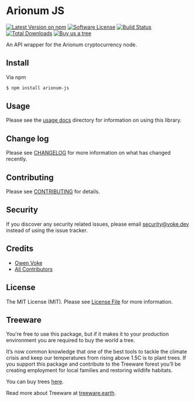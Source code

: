 # Arionum JS

[![Latest Version on npm][ico-version]][link-npm]
[![Software License][ico-license]](LICENSE.md)
[![Build Status][ico-github-actions]][link-github-actions]
[![Total Downloads][ico-downloads]][link-downloads]
[![Buy us a tree][ico-treeware-gifting]][link-treeware-gifting]

An API wrapper for the Arionum cryptocurrency node.

## Install

Via npm

```bash
$ npm install arionum-js
```

## Usage

Please see the [usage docs](docs/README.md) directory for information on using this library.

## Change log

Please see [CHANGELOG](CHANGELOG.md) for more information on what has changed recently.

## Contributing

Please see [CONTRIBUTING](.github/CONTRIBUTING.md) for details.

## Security

If you discover any security related issues, please email security@voke.dev instead of using the issue tracker.

## Credits

- [Owen Voke][link-author]
- [All Contributors][link-contributors]

## License

The MIT License (MIT). Please see [License File](LICENSE.md) for more information.

## Treeware

You're free to use this package, but if it makes it to your production environment you are required to buy the world a tree.

It’s now common knowledge that one of the best tools to tackle the climate crisis and keep our temperatures from rising above 1.5C is to plant trees. If you support this package and contribute to the Treeware forest you’ll be creating employment for local families and restoring wildlife habitats.

You can buy trees [here][link-treeware-gifting].

Read more about Treeware at [treeware.earth][link-treeware].

[ico-version]: https://img.shields.io/npm/v/arionum-js.svg?style=flat-square
[ico-license]: https://img.shields.io/badge/license-MIT-brightgreen.svg?style=flat-square
[ico-github-actions]: https://img.shields.io/github/workflow/status/owenvoke/arionum-js/Tests.svg?style=flat-square
[ico-downloads]: https://img.shields.io/npm/dt/arionum-js.svg?style=flat-square
[ico-treeware-gifting]: https://img.shields.io/badge/Treeware-%F0%9F%8C%B3-lightgreen?style=flat-square

[link-npm]: https://www.npmjs.com/package/arionum-js
[link-github-actions]: https://github.com/owenvoke/arionum-js/actions
[link-downloads]: https://www.npmjs.com/package/arionum-js
[link-treeware]: https://treeware.earth
[link-treeware-gifting]: https://ecologi.com/owenvoke?gift-trees
[link-author]: https://github.com/owenvoke
[link-contributors]: ../../contributors
